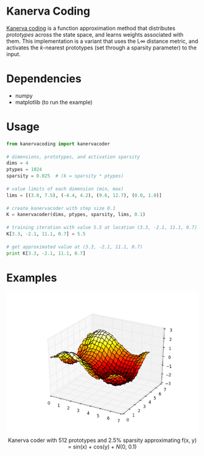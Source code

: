 # Kanerva Coding

[Kanerva coding](https://webdocs.cs.ualberta.ca/~sutton/book/ebook/node88.html#SECTION04234000000000000000) is a function approximation method that distributes *prototypes*  across the state space, and learns weights associated with them. This implementation is a variant that uses the L∞ distance metric, and activates the *k*-nearest prototypes (set through a sparsity parameter) to the input.

# Dependencies

* numpy
* matplotlib (to run the example)

# Usage

```python
from kanervacoding import kanervacoder

# dimensions, prototypes, and activation sparsity
dims = 4
ptypes = 1024
sparsity = 0.025  # (k = sparsity * ptypes)

# value limits of each dimension (min, max)
lims = [(3.0, 7.5), (-4.4, 4.2), (9.6, 12.7), (0.0, 1.0)]

# create kanervacoder with step size 0.1
K = kanervacoder(dims, ptypes, sparsity, lims, 0.1)

# training iteration with value 5.5 at location (3.3, -2.1, 11.1, 0.7)
K[3.3, -2.1, 11.1, 0.7] = 5.5

# get approximated value at (3.3, -2.1, 11.1, 0.7)
print K[3.3, -2.1, 11.1, 0.7]
```

# Examples
<p align="center">
  <img src="https://github.com/MeepMoop/kanervacoding/blob/master/examples/kc_sincos.png"><br>
  Kanerva coder with 512 prototypes and 2.5% sparsity approximating f(x, y) = sin(x) + cos(y) + <i>N</i>(0, 0.1)<br><br>
</p>
